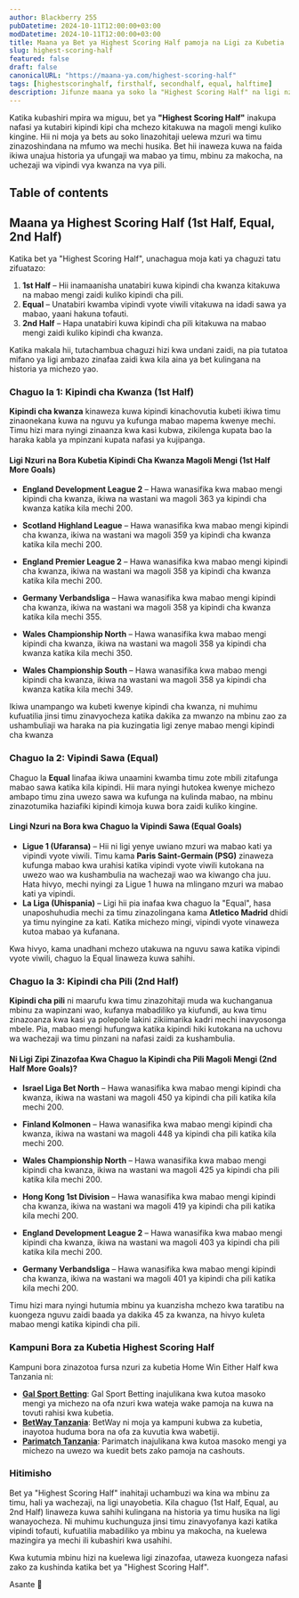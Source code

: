 ```yaml
---
author: Blackberry 255
pubDatetime: 2024-10-11T12:00:00+03:00
modDatetime: 2024-10-11T12:00:00+03:00
title: Maana ya Bet ya Highest Scoring Half pamoja na Ligi za Kubetia
slug: highest-scoring-half
featured: false
draft: false
canonicalURL: "https://maana-ya.com/highest-scoring-half"
tags: [highestscoringhalf, firsthalf, secondhalf, equal, halftime]
description: Jifunze maana ya soko la "Highest Scoring Half" na ligi nzuri za kubetia soko hili kwa kila chaguo. Hapa tumetoa ufafanuzi wa chaguzi za 1st Half, Equal, na 2nd Half.
---
```


Katika kubashiri mpira wa miguu, bet ya **"Highest Scoring Half"** inakupa nafasi ya kutabiri kipindi kipi cha mchezo kitakuwa na magoli mengi kuliko kingine. Hii ni moja ya bets au soko linazohitaji uelewa mzuri wa timu zinazoshindana na mfumo wa mechi husika. Bet hii inaweza kuwa na faida ikiwa unajua historia ya ufungaji wa mabao ya timu, mbinu za makocha, na uchezaji wa vipindi vya kwanza na vya pili.

## Table of contents

## Maana ya Highest Scoring Half (1st Half, Equal, 2nd Half)

Katika bet ya "Highest Scoring Half", unachagua moja kati ya chaguzi tatu zifuatazo:

1. **1st Half** – Hii inamaanisha unatabiri kuwa kipindi cha kwanza kitakuwa na mabao mengi zaidi kuliko kipindi cha pili.
2. **Equal** – Unatabiri kwamba vipindi vyote viwili vitakuwa na idadi sawa ya mabao, yaani hakuna tofauti.
3. **2nd Half** – Hapa unatabiri kuwa kipindi cha pili kitakuwa na mabao mengi zaidi kuliko kipindi cha kwanza.

Katika makala hii, tutachambua chaguzi hizi kwa undani zaidi, na pia tutatoa mifano ya ligi ambazo zinafaa zaidi kwa kila aina ya bet kulingana na historia ya michezo yao.

### Chaguo la 1: Kipindi cha Kwanza (1st Half)

**Kipindi cha kwanza** kinaweza kuwa kipindi kinachovutia kubeti ikiwa timu zinaonekana kuwa na nguvu ya kufunga mabao mapema kwenye mechi. Timu hizi mara nyingi zinaanza kwa kasi kubwa, zikilenga kupata bao la haraka kabla ya mpinzani kupata nafasi ya kujipanga.

#### Ligi Nzuri na Bora Kubetia Kipindi Cha Kwanza Magoli Mengi (1st Half More Goals)

- **England Development League 2** – Hawa wanasifika kwa mabao mengi kipindi cha kwanza, ikiwa na wastani wa magoli 363 ya kipindi cha kwanza katika kila mechi 200.
- **Scotland Highland League** – Hawa wanasifika kwa mabao mengi kipindi cha kwanza, ikiwa na wastani wa magoli 359 ya kipindi cha kwanza katika kila mechi 200.

- **England Premier League 2** – Hawa wanasifika kwa mabao mengi kipindi cha kwanza, ikiwa na wastani wa magoli 358 ya kipindi cha kwanza katika kila mechi 200.

- **Germany Verbandsliga** – Hawa wanasifika kwa mabao mengi kipindi cha kwanza, ikiwa na wastani wa magoli 358 ya kipindi cha kwanza katika kila mechi 355.

- **Wales Championship North** – Hawa wanasifika kwa mabao mengi kipindi cha kwanza, ikiwa na wastani wa magoli 358 ya kipindi cha kwanza katika kila mechi 350.

- **Wales Championship South** – Hawa wanasifika kwa mabao mengi kipindi cha kwanza, ikiwa na wastani wa magoli 358 ya kipindi cha kwanza katika kila mechi 349.

Ikiwa unampango wa kubeti kwenye kipindi cha kwanza, ni muhimu kufuatilia jinsi timu zinavyocheza katika dakika za mwanzo na mbinu zao za ushambuliaji wa haraka na pia kuzingatia ligi zenye mabao mengi kipindi cha kwanza

### Chaguo la 2: Vipindi Sawa (Equal)

Chaguo la **Equal** linafaa ikiwa unaamini kwamba timu zote mbili zitafunga mabao sawa katika kila kipindi. Hii mara nyingi hutokea kwenye michezo ambapo timu zina uwezo sawa wa kufunga na kulinda mabao, na mbinu zinazotumika haziafiki kipindi kimoja kuwa bora zaidi kuliko kingine.

#### Lingi Nzuri na Bora kwa Chaguo la Vipindi Sawa (Equal Goals)

- **Ligue 1 (Ufaransa)** – Hii ni ligi yenye uwiano mzuri wa mabao kati ya vipindi vyote viwili. Timu kama **Paris Saint-Germain (PSG)** zinaweza kufunga mabao kwa urahisi katika vipindi vyote viwili kutokana na uwezo wao wa kushambulia na wachezaji wao wa kiwango cha juu. Hata hivyo, mechi nyingi za Ligue 1 huwa na mlingano mzuri wa mabao kati ya vipindi.
- **La Liga (Uhispania)** – Ligi hii pia inafaa kwa chaguo la "Equal", hasa unaposhuhudia mechi za timu zinazolingana kama **Atletico Madrid** dhidi ya timu nyingine za kati. Katika michezo mingi, vipindi vyote vinaweza kutoa mabao ya kufanana.

Kwa hivyo, kama unadhani mchezo utakuwa na nguvu sawa katika vipindi vyote viwili, chaguo la Equal linaweza kuwa sahihi.

### Chaguo la 3: Kipindi cha Pili (2nd Half)

**Kipindi cha pili** ni maarufu kwa timu zinazohitaji muda wa kuchanganua mbinu za wapinzani wao, kufanya mabadiliko ya kiufundi, au kwa timu zinazoanza kwa kasi ya polepole lakini zikiimarika kadri mechi inavyosonga mbele. Pia, mabao mengi hufungwa katika kipindi hiki kutokana na uchovu wa wachezaji wa timu pinzani na nafasi zaidi za kushambulia.

#### Ni Ligi Zipi Zinazofaa Kwa Chaguo la Kipindi cha Pili Magoli Mengi (2nd Half More Goals)?

- **Israel Liga Bet North** – Hawa wanasifika kwa mabao mengi kipindi cha kwanza, ikiwa na wastani wa magoli 450 ya kipindi cha pili katika kila mechi 200.
- **Finland Kolmonen** – Hawa wanasifika kwa mabao mengi kipindi cha kwanza, ikiwa na wastani wa magoli 448 ya kipindi cha pili katika kila mechi 200.

- **Wales Championship North** – Hawa wanasifika kwa mabao mengi kipindi cha kwanza, ikiwa na wastani wa magoli 425 ya kipindi cha pili katika kila mechi 200.

- **Hong Kong 1st Division** – Hawa wanasifika kwa mabao mengi kipindi cha kwanza, ikiwa na wastani wa magoli 419 ya kipindi cha pili katika kila mechi 200.

- **England Development League 2** – Hawa wanasifika kwa mabao mengi kipindi cha kwanza, ikiwa na wastani wa magoli 403 ya kipindi cha pili katika kila mechi 200.

- **Germany Verbandsliga** – Hawa wanasifika kwa mabao mengi kipindi cha kwanza, ikiwa na wastani wa magoli 401 ya kipindi cha pili katika kila mechi 200.

Timu hizi mara nyingi hutumia mbinu ya kuanzisha mchezo kwa taratibu na kuongeza nguvu zaidi baada ya dakika 45 za kwanza, na hivyo kuleta mabao mengi katika kipindi cha pili.

### Kampuni Bora za Kubetia Highest Scoring Half

Kampuni bora zinazotoa fursa nzuri za kubetia Home Win Either Half kwa Tanzania ni:

- [**Gal Sport Betting**](http://bet-link.top/gsb/register): Gal Sport Betting inajulikana kwa kutoa masoko mengi ya michezo na ofa nzuri kwa wateja wake pamoja na kuwa na tovuti rahisi kwa kubetia.
- [**BetWay Tanzania**](http://bet-link.top/betway/register): BetWay ni moja ya kampuni kubwa za kubetia, inayotoa huduma bora na ofa za kuvutia kwa wabetiji.
- [**Parimatch Tanzania**](http://bet-link.top/pmatch/register): Parimatch inajulikana kwa kutoa masoko mengi ya michezo na uwezo wa kuedit bets zako pamoja na cashouts.

### Hitimisho

Bet ya "Highest Scoring Half" inahitaji uchambuzi wa kina wa mbinu za timu, hali ya wachezaji, na ligi unayobetia. Kila chaguo (1st Half, Equal, au 2nd Half) linaweza kuwa sahihi kulingana na historia ya timu husika na ligi wanayocheza. Ni muhimu kuchunguza jinsi timu zinavyofanya kazi katika vipindi tofauti, kufuatilia mabadiliko ya mbinu ya makocha, na kuelewa mazingira ya mechi ili kubashiri kwa usahihi.

Kwa kutumia mbinu hizi na kuelewa ligi zinazofaa, utaweza kuongeza nafasi zako za kushinda katika bet ya "Highest Scoring Half".

Asante 🙏
